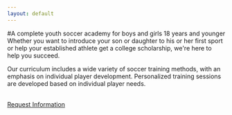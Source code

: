 ```yaml
---
layout: default
---
```



#A complete youth soccer academy for boys and girls 18 years and younger
Whether you want to introduce your son or daughter to his or her first sport or help your established athlete get a college scholarship, we're here to help you succeed.

Our curriculum includes a wide variety of soccer training methods, with an emphasis on individual player development. Personalized training sessions are developed based on individual player needs.

<br />
<a class="btn btn-success btn-lg" href="mailto:marco@campover.de?subject=Marco FC More Information">Request Information</a>
<br />
